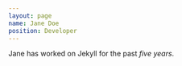 ```yaml
---
layout: page
name: Jane Doe
position: Developer
---
```


Jane has worked on Jekyll for the past *five years*.
